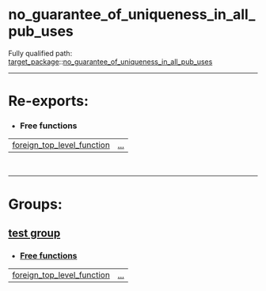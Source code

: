 # no_guarantee_of_uniqueness_in_all_pub_uses

Fully qualified path: [target_package](./target_package.md)::[no_guarantee_of_uniqueness_in_all_pub_uses](./target_package-no_guarantee_of_uniqueness_in_all_pub_uses.md)



---
 
# Re-exports: 

 - ### Free functions

| | |
|:---|:---|
| [foreign_top_level_function](./foreign_package-foreign_top_level_function.md) | [...](./foreign_package-foreign_top_level_function.md) |

<br>



---
 
# Groups: 

## [test group](test_group.md)

- ### [Free functions](./test_group-free_functions.md)

| | |
|:---|:---|
| [foreign_top_level_function](./foreign_package-foreign_top_level_function.md) | [...](./foreign_package-foreign_top_level_function.md) |
